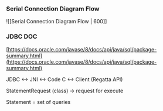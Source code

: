 ### Serial Connection Diagram Flow
![[Serial Connection Diagram Flow | 600]]

### JDBC DOC
[https://docs.oracle.com/javase/8/docs/api/java/sql/package-summary.html](https://docs.oracle.com/javase/8/docs/api/java/sql/package-summary.html)


JDBC <-> JNI <-> Code C <-> Client (Regatta API)

StatementRequest (class) -> request for execute

Statement = set of queries
